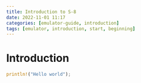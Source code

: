 ```yaml
---
title: Introduction to S-8
date: 2022-11-01 11:17
categories: [emulator-guide, introduction]
tags: [emulator, introduction, start, beginning]
---
```


# Introduction

```rust
println!("Hello world");
```